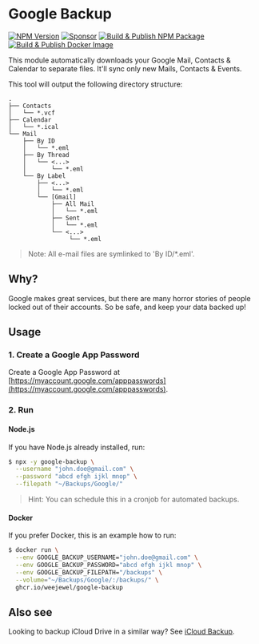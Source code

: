 # Google Backup

[![NPM Version](https://img.shields.io/npm/v/google-backup)](https://npmjs.com/package/google-backup)
[![Sponsor](https://img.shields.io/github/sponsors/weejewel)](https://github.com/sponsors/WeeJeWel)
[![Build & Publish NPM Package](https://github.com/WeeJeWel/node-google-backup/actions/workflows/npm-publish.yml/badge.svg)](https://github.com/WeeJeWel/node-google-backup/actions/workflows/npm-publish.yml)
[![Build & Publish Docker Image](https://github.com/WeeJeWel/node-google-backup/actions/workflows/ghcr-publish.yml/badge.svg)](https://github.com/WeeJeWel/node-google-backup/actions/workflows/ghcr-publish.yml)

This module automatically downloads your Google Mail, Contacts & Calendar to separate files. It'll sync only new Mails, Contacts & Events.

This tool will output the following directory structure:

```
.
├── Contacts
│   └── *.vcf
├── Calendar
│   └── *.ical
└── Mail
    ├── By ID
    │   └── *.eml
    ├── By Thread
    │   └── <...>
    │       └── *.eml
    └── By Label
        ├── <...>
        │   └── *.eml
        └── [Gmail]
            ├── All Mail
            │   └── *.eml
            ├── Sent
            │   └── *.eml
            └── <...>
                 └── *.eml
```

> Note: All e-mail files are symlinked to 'By ID/*.eml'.

## Why?

Google makes great services, but there are many horror stories of people locked out of their accounts. So be safe, and keep your data backed up!

## Usage

### 1. Create a Google App Password

Create a Google App Password at [https://myaccount.google.com/apppasswords](https://myaccount.google.com/apppasswords).

### 2. Run

#### Node.js

If you have Node.js already installed, run:

```bash
$ npx -y google-backup \
  --username "john.doe@gmail.com" \
  --password "abcd efgh ijkl mnop" \
  --filepath "~/Backups/Google/"
```

> Hint: You can schedule this in a cronjob for automated backups.

#### Docker

If you prefer Docker, this is an example how to run: 

```bash
$ docker run \
  --env GOOGLE_BACKUP_USERNAME="john.doe@gmail.com" \
  --env GOOGLE_BACKUP_PASSWORD="abcd efgh ijkl mnop" \
  --env GOOGLE_BACKUP_FILEPATH="/backups" \
  --volume="~/Backups/Google/:/backups/" \
  ghcr.io/weejewel/google-backup
```

## Also see

Looking to backup iCloud Drive in a similar way? See [iCloud Backup](https://github.com/WeeJeWel/node-icloud-backup).
